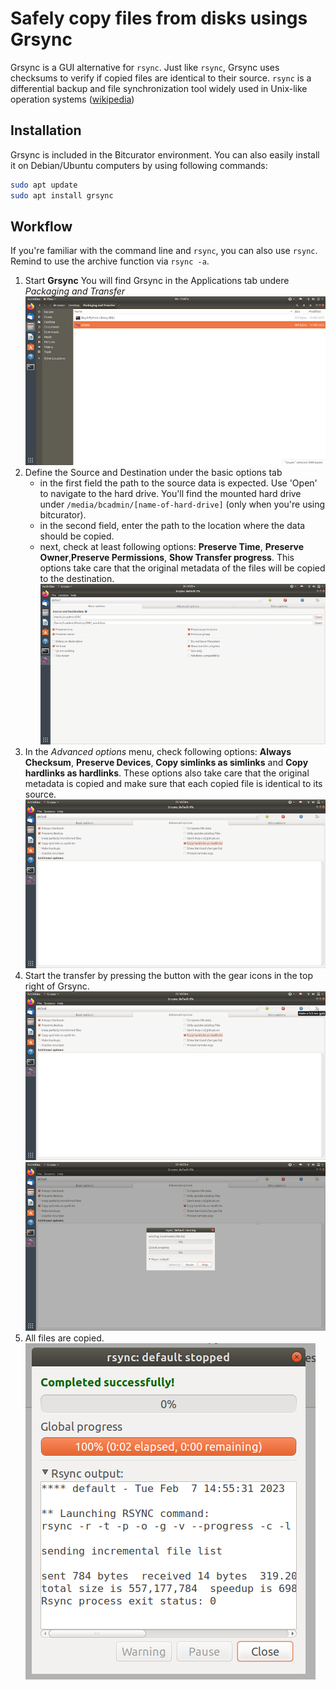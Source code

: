 # Safely copy files from disks usings Grsync

Grsync is a GUI alternative for `rsync`. Just like `rsync`, Grsync uses checksums to verify if copied files are identical to their source. `rsync` is a differential backup and file synchronization tool widely used in Unix-like operation systems ([wikipedia](https://en.wikipedia.org/wiki/Grsync))

## Installation

Grsync is included in the Bitcurator environment. You can also easily install it on Debian/Ubuntu computers by using following commands:

```bash
sudo apt update
sudo apt install grsync
```

## Workflow

If you're familiar with the command line and `rsync`, you can also use `rsync`. Remind to use the archive function via `rsync -a`.

1. Start **Grsync** You will find Grsync in the Applications tab undere _Packaging and Transfer_<br>
   ![grsync start](images/grsync/grsync_bitcurator.png)
2. Define the Source and Destination under the basic options tab
   - in the first field the path to the source data is expected. Use 'Open' to navigate to the hard drive. You'll find the mounted hard drive under `/media/bcadmin/[name-of-hard-drive]` (only when you're using bitcurator).
   - in the second field, enter the path to the location where the data should be copied.
   - next, check at least following options: **Preserve Time**, **Preserve Owner**,**Preserve Permissions**, **Show Transfer progress**. This options take care that the original metadata of the files will be copied to the destination.<br>
     ![basic options](images/grsync/grsync_basic.png)
3. In the _Advanced options_ menu, check following options: **Always Checksum**, **Preserve Devices**, **Copy simlinks as simlinks** and **Copy hardlinks as hardlinks**. These options also take care that the original metadata is copied and make sure that each copied file is identical to its source.<br>
   ![grsync advanced](images/grsync/grsync_advanced.png)
4. Start the transfer by pressing the button with the gear icons in the top right of Grsync.<br>
   ![grsync start](images/grsync/grsync_start.png)<br>
   ![grsync started](images/grsync/grsync_started.png)
5. All files are copied.<br>
   ![grsync end](images/grsync/grsync_ended.png)
